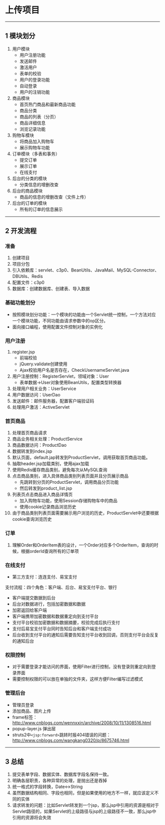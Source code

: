 # 上传项目

---
##  1 模块划分

1. 用户模块
    - 用户注册功能
    - 发送邮件
    - 激活用户
    - 表单的校验
    - 用户的登录功能
    - 自动登录
    - 用户的注销功能
2. 商品模块
   - 首页热门商品和最新商品功能
   - 商品分类
   - 商品的列表（分页）
   - 商品详细信息
   - 浏览记录功能
3. 购物车模块
    - 将商品加入购物车
    - 展示购物车功能
4. 订单模块（多表和事务）
    - 提交订单
    - 展示订单
    - 在线支付
5. 后台的分类的模块
    - 分类信息的增删改查
6. 后台的商品模块
    - 商品的信息的增删改查（文件上传）
7. 后台的订单的模块
    - 所有的订单的信息展示

---
## 2 开发流程

### 准备

1. 创建项目
2. 项目分包
3. 引入依赖库：servlet、c3p0、BeanUtils、JavaMail、MySQL-Connector、DBUtils、Redis
4. 配置文件：c3p0
5. 数据库：创建数据库、创建表、导入数据

### 基础功能划分

- 按照模块划分功能：一个模块的功能由一个Servlet统一控制，一个方法对应一个模块功能，不同功能由请求参数中的op区分。
- 面向接口编程，使用配置文件控制对象的实例化



### 用户注册

1. register.jsp
    - 前端校验
    - jQuery.validate创建使用
    - Ajax校验用户名是否存在，CheckUsernameServlet.java
2. 用户注册控制：RegisterServlet，领域对象：User
    - 表单数据->User对象使用BeanUtils，配置类型转换器
3. 处理用户相关业务：UserService
4. 用户数据访问：UserDao
5. 发送邮件：邮件服务器，配置客户端验证码
6. 处理用户激活：ActiveServlet

### 首页商品

1. 处理首页商品请求
2. 商品业务相关处理：ProductService
3. 商品数据访问：ProductDao
4. 数据转发到index.jsp
5. 默认页面，default.jap转发到ProductServlet，调用获取首页商品功能。
6. 抽取header.jsp加载类别，使用ajax加载
7. 使用Redis缓存商品类别，避免每次从MySQL查询
8. 点击商品类别，进入具体商品类别列表页面并且分页展示商品
    - 先跳转到分页的ProductServlet，调用商品分页功能
    - 然后转发到product_list.jsp
9. 列表页点击商品进入商品详情页
    - 加入购物车功能，使用Session存储购物车中的商品
    - 使用cookie记录商品浏览历史
10. 由于商品类别列表页面需要展示用户浏览的历史，ProductServlet中还要根据cookie查询浏览历史


###  订单

1. 理解Order和OrderItem表的设计，一个Order对应多个OrderItem，查询的时候，根据orderId查询所有的订单项


### 在线支付

- 第三方支付：连连支付、易宝支付

支付流程：四个角色：客户端、后台、易宝支付平台、银行

- 客户端提交数据到后台
- 后台对数据进行，包括加密数据和数据
- 加密返回给客户端
- 客户端携带加密数据和数据重定向到支付平台
- 支付平台校验加密数据和数据摘要，校验完成后执行支付
- 支付后易宝支付平台同时告知后台和客户端支付成功
- 后台收到支付平台的通知后需要告知支付平台收到回调，否则支付平台会反复的通知后台

### 权限控制

- 对于需要登录才能访问的界面，使用Filter进行控制，没有登录则重定向到登录界面
- 需要控制权限的可以放在单独的文件夹，这样方便Filter编写过滤模式

### 管理后台

- 管理员登录
- 添加商品、图片上传
- frame标签：http://www.cnblogs.com/wennxxin/archive/2008/10/11/1308516.html
- popup-layer.js 弹出层
- struts2中`<jsp:forward>`跳转时报404错误的问题：http://www.cnblogs.com/wangkang0320/p/8675746.html

---
## 3 总结

1. 提交表单字段、数据实体、数据库字段名保持一致。
2. 明确各层职责，各种异常的处理，是抛出还是吞掉
3. 统一格式的字段转换，Date<->String
4. 虽然数据结构相同、字段也相同，但是如果使用的地方不一样，就应该定义不同的实体
5. 请求转发的问题：比如Servlet转发到一个jsp，那么jsp中引用的资源是相对于Servlet路径的，如果Servlet的上级路径与jsp的上级路径不一致，那么jsp中引用的资源将会失效
